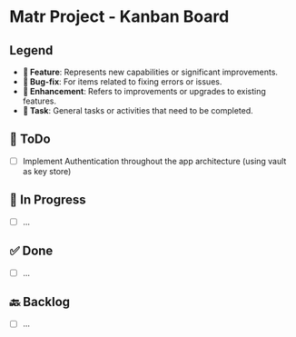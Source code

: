 # Matr Project - Kanban Board

## Legend
- **🌟 Feature**: Represents new capabilities or significant improvements.
- **🐞 Bug-fix**: For items related to fixing errors or issues.
- **🔧 Enhancement**: Refers to improvements or upgrades to existing features.
- **📌 Task**: General tasks or activities that need to be completed.

## 📝 ToDo
- [ ] Implement Authentication throughout the app architecture (using vault as key store)

## 🚧 In Progress
- [ ] ...

## ✅ Done
- [ ] ...

## 🔙 Backlog
- [ ] ...
